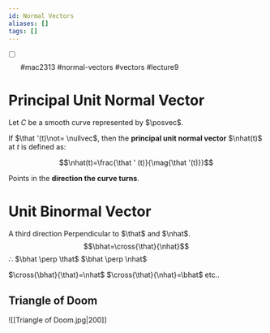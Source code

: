 ```yaml
---
id: Normal Vectors
aliases: []
tags: []
---
```


- [ ] $$
\newcommand{\bhat}{\hat B}
$$
#mac2313 
#normal-vectors
#vectors
#lecture9
# Principal Unit Normal Vector

Let $C$ be a smooth curve represented by $\posvec$.

If $\that '(t)\not= \nullvec$, then the **principal unit normal vector** $\nhat(t)$ at $t$ is defined as:

$$\nhat(t)=\frac{\that ' (t)}{\mag{\that '(t)}}$$

Points in the **direction the curve turns**.

# Unit Binormal Vector

A third direction
Perpendicular to $\that$ and $\nhat$.
$$\bhat=\cross{\that}{\nhat}$$
$\therefore$ 
$\bhat \perp \that$ 
$\bhat \perp \nhat$ 

$\cross{\bhat}{\that}=\nhat$
$\cross{\that}{\nhat}=\bhat$
etc..

## Triangle of Doom

![[Triangle of Doom.jpg|200]]

